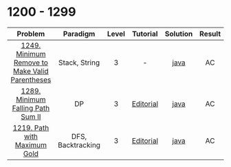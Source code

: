 # 1200 - 1299

|                                                          Problem                                                          |     Paradigm      | Level |                                     Tutorial                                      |                           Solution                           | Result |
| :-----------------------------------------------------------------------------------------------------------------------: | :---------------: | :---: | :-------------------------------------------------------------------------------: | :----------------------------------------------------------: | :----: |
| [1249. Minimum Remove to Make Valid Parentheses](https://leetcode.com/problems/minimum-remove-to-make-valid-parentheses/) |   Stack, String   |   3   |                                         -                                         | [java](./1249_Minimum_Remove_to_Make_Valid_Parentheses.java) |   AC   |
|              [1289. Minimum Falling Path Sum II](https://leetcode.com/problems/minimum-falling-path-sum-ii/)              |        DP         |   3   | [Editorial](https://leetcode.com/problems/minimum-falling-path-sum-ii/editorial/) |       [java](./1289_Minimum_Falling_Path_Sum_II.java)        |   AC   |
|                   [1219. Path with Maximum Gold](https://leetcode.com/problems/path-with-maximum-gold/)                   | DFS, Backtracking |   3   |   [Editorial](https://leetcode.com/problems/path-with-maximum-gold/editorial/)    |          [java](./1219_Path_with_Maximum_Gold.java)          |   AC   |
